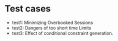 # Test cases

+ test1: Minimizing Overbooked Sessions
+ test2: Dangers of too short time Limits
+ test3: Effect of conditional constraint generation.



